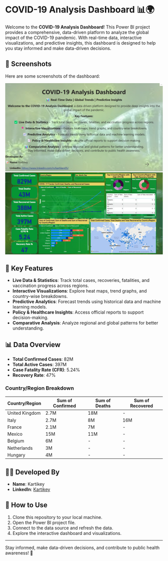 # COVID-19 Analysis Dashboard 📊🌍

Welcome to the **COVID-19 Analysis Dashboard**! This Power BI project provides a comprehensive, data-driven platform to analyze the global impact of the COVID-19 pandemic. With real-time data, interactive visualizations, and predictive insights, this dashboard is designed to help you stay informed and make data-driven decisions.

## 📸 Screenshots

Here are some screenshots of the dashboard:

![Dashboard Screenshot 1](P1.jpg)
![Dashboard Screenshot 2](P2.jpg)

## 🚀 Key Features

- **Live Data & Statistics**: Track total cases, recoveries, fatalities, and vaccination progress across regions.
- **Interactive Visualizations**: Explore heat maps, trend graphs, and country-wise breakdowns.
- **Predictive Analytics**: Forecast trends using historical data and machine learning models.
- **Policy & Healthcare Insights**: Access official reports to support decision-making.
- **Comparative Analysis**: Analyze regional and global patterns for better understanding.

## 📊 Data Overview

- **Total Confirmed Cases**: 82M
- **Total Active Cases**: 397M
- **Case Fatality Rate (CFR)**: 5.24%
- **Recovery Rate**: 47%

### Country/Region Breakdown

| Country/Region | Sum of Confirmed | Sum of Deaths | Sum of Recovered |
|----------------|------------------|---------------|------------------|
| United Kingdom | 2.7M             | 18M           | -                |
| Italy          | 2.7M             | 8M            | 16M              |
| France         | 2.1M             | 7M            | -                |
| Mexico         | 15M              | 11M           | -                |
| Belgium        | 6M               | -             | -                |
| Netherlands    | 3M               | -             | -                |
| Hungary        | 4M               | -             | -                |

## 👨‍💻 Developed By

- **Name**: Kartikey  
- **LinkedIn**: [Kartikey](https://www.linkedin.com/in/kartikey05/)

## 📝 How to Use

1. Clone this repository to your local machine.
2. Open the Power BI project file.
3. Connect to the data source and refresh the data.
4. Explore the interactive dashboard and visualizations.

---

Stay informed, make data-driven decisions, and contribute to public health awareness! 🌟
